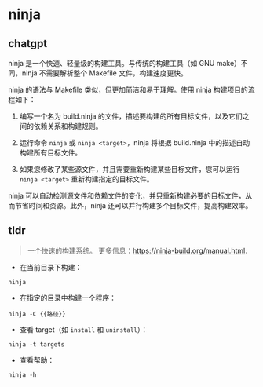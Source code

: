 # ninja 
## chatgpt 
ninja 是一个快速、轻量级的构建工具。与传统的构建工具（如 GNU make）不同，ninja 不需要解析整个 Makefile 文件，构建速度更快。

ninja 的语法与 Makefile 类似，但更加简洁和易于理解。使用 ninja 构建项目的流程如下：

1. 编写一个名为 build.ninja 的文件，描述要构建的所有目标文件，以及它们之间的依赖关系和构建规则。

2. 运行命令 `ninja` 或 `ninja <target>`，ninja 将根据 build.ninja 中的描述自动构建所有目标文件。

3. 如果您修改了某些源文件，并且需要重新构建某些目标文件，您可以运行 `ninja <target>` 重新构建指定的目标文件。

ninja 可以自动检测源文件和依赖文件的变化，并只重新构建必要的目标文件，从而节省时间和资源。此外，ninja 还可以并行构建多个目标文件，提高构建效率。 

## tldr 
 
> 一个快速的构建系统。
> 更多信息：<https://ninja-build.org/manual.html>.

- 在当前目录下构建：

`ninja`

- 在指定的目录中构建一个程序：

`ninja -C {{路径}}`

- 查看 target（如 `install` 和 `uninstall`）：

`ninja -t targets`

- 查看帮助：

`ninja -h`
